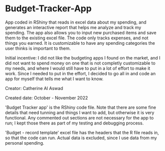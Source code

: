 # Budget-Tracker-App
App coded in RShiny that reads in excel data about my spending, and generates an interactive report that helps me analyze and track my spending. The app also allows you to input new purchased items and save them to the existing excel file. The code only tracks expenses, and not things you earned. It is customizable to have any spending categories the user thinks is important to them.

Initial incentive: I did not like the budgeting apps I found on the market, and I did not want to spend money on one that is not completly customizable to my needs, and where I would still have to put in a lot of effort to make it work. Since I needed to put in the effort, I decided to go all in and code an app for myself that tells me what I want to know.


Creator: Catherine Al Aswad

Created date: October - November 2022

'Budget Tracker app' is the RShiny code file. Note that there are some fine details that need tunning and things I want to add, but otherwise it is very functional. Any commented out sections are not necessary for the app to run; I kept those there as part of my testing and debugging process.

'Budget - record template' excel file has the headers that the R file reads in, so that the code can run. Actual data is excluded, since I use data from my personal spending.
